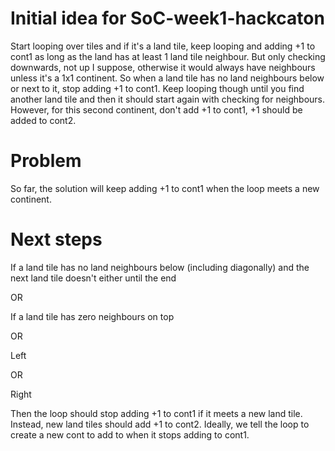 # Initial idea for SoC-week1-hackcaton

Start looping over tiles and if it's a land tile, keep looping and adding +1 to cont1 as long as the land has at least 1 land tile neighbour. But only checking downwards, not up I suppose, otherwise it would always have neighbours unless it's a 1x1 continent. So when a land tile has no land neighbours below or next to it, stop adding +1 to cont1. Keep looping though until you find another land tile and then it should start again with checking for neighbours. However, for this second continent, don't add +1 to cont1, +1 should be added to cont2.

# Problem

So far, the solution will keep adding +1 to cont1 when the loop meets a new continent.

# Next steps

If a land tile has no land neighbours below (including diagonally) and the next land tile doesn't either until the end

OR

If a land tile has zero neighbours on top

OR

Left

OR

Right

Then the loop should stop adding +1 to cont1 if it meets a new land tile. Instead, new land tiles should add +1 to cont2. Ideally, we tell the loop to create a new cont to add to when it stops adding to cont1.
